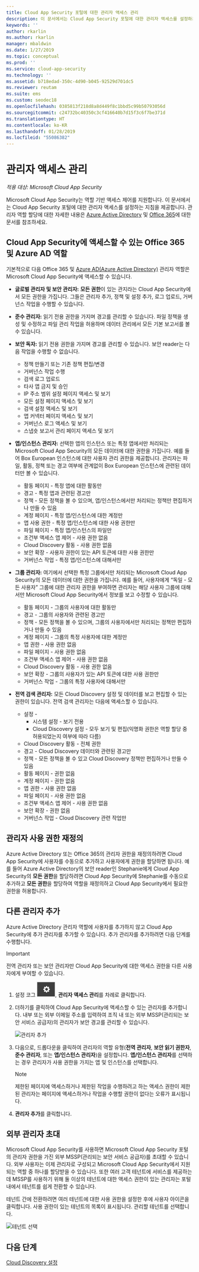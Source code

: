 ```yaml
---
title: Cloud App Security 포털에 대한 관리자 액세스 관리
description: 이 문서에서는 Cloud App Security 포털에 대한 관리자 액세스를 설정하는 지침을 제공합니다.
keywords: ''
author: rkarlin
ms.author: rkarlin
manager: mbaldwin
ms.date: 1/27/2019
ms.topic: conceptual
ms.prod: ''
ms.service: cloud-app-security
ms.technology: ''
ms.assetid: b718edad-350c-4d90-b045-92529d701dc5
ms.reviewer: reutam
ms.suite: ems
ms.custom: seodec18
ms.openlocfilehash: 0385813f218d8a8d449f8c1bbd5c99b50793056d
ms.sourcegitcommit: c24732bc40350c3cf416640b7d15f3c6f7be371d
ms.translationtype: HT
ms.contentlocale: ko-KR
ms.lasthandoff: 01/28/2019
ms.locfileid: "55086382"
---
```

# <a name="manage-admin-access"></a>관리자 액세스 관리

*적용 대상: Microsoft Cloud App Security*

Microsoft Cloud App Security는 역할 기반 액세스 제어를 지원합니다. 이 문서에서는 Cloud App Security 포털에 대한 관리자 액세스를 설정하는 지침을 제공합니다. 관리자 역할 할당에 대한 자세한 내용은 [Azure Active Directory](https://docs.microsoft.com/azure/active-directory/active-directory-assign-admin-roles) 및 [Office 365](https://docs.microsoft.com/office365/admin/add-users/assign-admin-roles)에 대한 문서를 참조하세요.

## <a name="office-365-and-azure-ad-roles-with-access-to-cloud-app-security"></a>Cloud App Security에 액세스할 수 있는 Office 365 및 Azure AD 역할

기본적으로 다음 Office 365 및 [Azure AD(Azure Active Directory)](https://docs.microsoft.com/azure/active-directory/users-groups-roles/directory-assign-admin-roles) 관리자 역할은 Microsoft Cloud App Security에 액세스할 수 있습니다.

- **글로벌 관리자 및 보안 관리자:** **모든 권한**이 있는 관지라는 Cloud App Security에서 모든 권한을 가집니다. 그들은 관리자 추가, 정책 및 설정 추가, 로그 업로드, 거버넌스 작업을 수행할 수 있습니다.

- **준수 관리자:** 읽기 전용 권한을 가지며 경고를 관리할 수 있습니다. 파일 정책을 생성 및 수정하고 파일 관리 작업을 허용하며 데이터 관리에서 모든 기본 보고서를 볼 수 있습니다. 

- **보안 독자:** 읽기 전용 권한을 가지며 경고를 관리할 수 있습니다. 보안 reader는 다음 작업을 수행할 수 없습니다.

  - 정책 만들기 또는 기존 정책 편집/변경 
  - 거버넌스 작업 수행 
  - 검색 로그 업로드
  - 타사 앱 금지 및 승인
  - IP 주소 범위 설정 페이지 액세스 및 보기
  - 모든 설정 페이지 액세스 및 보기 
  - 검색 설정 액세스 및 보기 
  - 앱 커넥터 페이지 액세스 및 보기
  - 거버넌스 로그 액세스 및 보기 
  - 스냅숏 보고서 관리 페이지 액세스 및 보기 

- **앱/인스턴스 관리자:** 선택한 앱의 인스턴스 또는 특정 앱에서만 처리되는 Microsoft Cloud App Security의 모든 데이터에 대한 권한을 가집니다. 예를 들어 Box European 인스턴스에 대한 사용자 관리 권한을 제공합니다. 관리자는 파일, 활동, 정책 또는 경고 여부에 관계없이 Box European 인스턴스에 관련된 데이터만 볼 수 있습니다.

  - 활동 페이지 - 특정 앱에 대한 활동만
  - 경고 - 특정 앱과 관련된 경고만
  - 정책 - 모든 정책을 볼 수 있으며, 앱/인스턴스에서만 처리되는 정책만 편집하거나 만들 수 있음
  - 계정 페이지 - 특정 앱/인스턴스에 대한 계정만
  - 앱 사용 권한 - 특정 앱/인스턴스에 대한 사용 권한만
  - 파일 페이지 - 특정 앱/인스턴스의 파일만
  - 조건부 액세스 앱 제어 - 사용 권한 없음
  - Cloud Discovery 활동 - 사용 권한 없음
  - 보안 확장 - 사용자 권한이 있는 API 토큰에 대한 사용 권한만
  - 거버넌스 작업 - 특정 앱/인스턴스에 대해서만 

- **그룹 관리자:** 여기에서 선택한 특정 그룹에서만 처리되는 Microsoft Cloud App Security의 모든 데이터에 대한 권한을 가집니다. 예를 들어, 사용자에게 “독일 - 모든 사용자” 그룹에 대한 관리자 권한을 부여하면 관리자는 해당 사용자 그룹에 대해서만 Microsoft Cloud App Security에서 정보를 보고 수정할 수 있습니다.

  - 활동 페이지 - 그룹의 사용자에 대한 활동만
  - 경고 - 그룹의 사용자와 관련된 경고만
  - 정책 - 모든 정책을 볼 수 있으며, 그룹의 사용자에서만 처리되는 정책만 편집하거나 만들 수 있음
  - 계정 페이지 - 그룹의 특정 사용자에 대한 계정만
  - 앱 권한 - 사용 권한 없음
  - 파일 페이지 - 사용 권한 없음
  - 조건부 액세스 앱 제어 - 사용 권한 없음
  - Cloud Discovery 활동 - 사용 권한 없음
  - 보안 확장 - 그룹의 사용자가 있는 API 토큰에 대한 사용 권한만
  - 거버넌스 작업 - 그룹의 특정 사용자에 대해서만

- **전역 검색 관리자:**  모든 Cloud Discovery 설정 및 데이터를 보고 편집할 수 있는 권한이 있습니다. 전역 검색 관리자는 다음에 액세스할 수 있습니다.

  - 설정 - 
     -  시스템 설정 - 보기 전용
     - Cloud Discovery 설정 - 모두 보기 및 편집(익명화 권한은 역할 할당 중 허용되었는지 여부에 따라 다름)
  - Cloud Discovery 활동 - 전체 권한
  - 경고 - Cloud Discovery 데이터와 관련된 경고만
  - 정책 - 모든 정책을 볼 수 있고 Cloud Discovery 정책만 편집하거나 만들 수 있음
  - 활동 페이지 - 권한 없음
  - 계정 페이지 - 권한 없음
  - 앱 권한 - 사용 권한 없음
  - 파일 페이지 - 사용 권한 없음
  - 조건부 액세스 앱 제어 - 사용 권한 없음
  - 보안 확장 - 권한 없음
  - 거버넌스 작업 - Cloud Discovery 관련 작업만

## <a name="override-admin-permissions"></a>관리자 사용 권한 재정의

Azure Active Directory 또는 Office 365의 관리자 권한을 재정의하려면 Cloud App Security에 사용자를 수동으로 추가하고 사용자에게 권한을 할당하면 됩니다.
예를 들어 Azure Active Directory의 보안 reader인 Stephanie에게 Cloud App Security의 **모든 권한**을 할당하려면 Cloud App Security에 Stephanie를 수동으로 추가하고 **모든 권한**을 할당하여 역할을 재정의하고 Cloud App Security에서 필요한 권한을 허용합니다. 

## <a name="add-additional-admins"></a>다른 관리자 추가

Azure Active Directory 관리자 역할에 사용자를 추가하지 않고 Cloud App Security에 추가 관리자를 추가할 수 있습니다. 추가 관리자를 추가하려면 다음 단계를 수행합니다.

   >[!IMPORTANT]
   > 전역 관리자 또는 보안 관리자만 Cloud App Security에 대한 액세스 권한을 다른 사용자에게 부여할 수 있습니다.


1. 설정 코그 ![설정 아이콘](./media/settings-icon.png "설정 아이콘"), **관리자 액세스 관리**를 차례로 클릭합니다. 

2. 더하기를 클릭하여 Cloud App Security에 액세스할 수 있는 관리자를 추가합니다. 내부 또는 외부 이메일 주소를 입력하여 조직 내 또는 외부 MSSP(관리되는 보안 서비스 공급자)의 관리자가 보안 경고를 관리할 수 있습니다.
  
   ![관리자 추가](./media/add-admin.png)

3. 다음으로, 드롭다운을 클릭하여 관리자의 역할 유형(**전역 관리자**, **보안 읽기 권한자**, **준수 관리자**, 또는 **앱/인스턴스 관리자**)을 설정합니다. **앱/인스턴스 관리자**를 선택하는 경우 관리자가 사용 권한을 가지는 앱 및 인스턴스를 선택합니다.

     >[!NOTE]
      >제한된 페이지에 액세스하거나 제한된 작업을 수행하려고 하는 액세스 권한이 제한된 관리자는 페이지에 액세스하거나 작업을 수행할 권한이 없다는 오류가 표시됩니다.

4. **관리자 추가**를 클릭합니다.  

## <a name="invite-external-admins"></a>외부 관리자 초대

Microsoft Cloud App Security를 사용하면 Microsoft Cloud App Security 포털의 관리자 권한을 가진 외부 MSSP(관리되는 보안 서비스 공급자)를 초대할 수 있습니다. 외부 사용자는 이제 관리자로 구성되고 Microsoft Cloud App Security에서 지원되는 역할 중 하나를 할당받을 수 있습니다. 또한 여러 고객 테넌트에 서비스를 제공하는 데 MSSP를 사용하기 위해 둘 이상의 테넌트에 대한 액세스 권한이 있는 관리자는 포털 내에서 테넌트를 쉽게 전환할 수 있습니다. 

테넌트 간에 전환하려면 여러 테넌트에 대한 사용 권한을 설정한 후에 사용자 아이콘을 클릭합니다. 사용 권한이 있는 테넌트의 목록이 표시됩니다. 관리할 테넌트를 선택합니다.

![테넌트 선택](./media/choose-tenant.png "테넌트 선택")

## <a name="next-steps"></a>다음 단계  
[Cloud Discovery 설정](set-up-cloud-discovery.md)   
  
  
  
